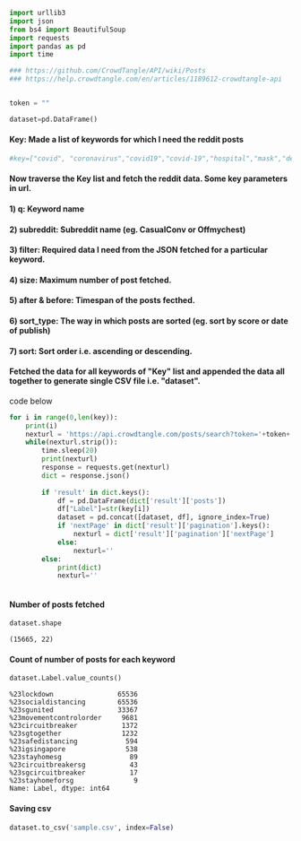 

```python
import urllib3
import json
from bs4 import BeautifulSoup
import requests
import pandas as pd
import time

### https://github.com/CrowdTangle/API/wiki/Posts
### https://help.crowdtangle.com/en/articles/1189612-crowdtangle-api
```


```python

```


```python
token = ""
```


```python
dataset=pd.DataFrame()
```

#### Key: Made a list of keywords for which I need the reddit posts


```python
#key=["covid", "coronavirus","covid19","covid-19","hospital","mask","death","infection","quarantine","virus","symptom","flu","smell","cough","fever","circuitbreaker","wuhan virus","chinese virus"]

```

#### Now traverse the Key list and fetch the reddit data. Some key parameters in url.
#### 1) q: Keyword name
#### 2) subreddit: Subreddit name (eg. CasualConv or Offmychest)
#### 3) filter: Required data I need from the JSON fetched for a particular keyword.
#### 4) size: Maximum number of post fetched.
#### 5) after & before: Timespan of the posts fecthed.
#### 6) sort_type: The way in which posts are sorted (eg. sort by score or date of publish)
#### 7) sort: Sort order i.e. ascending or descending.

#### Fetched the data for all keywords of "Key" list and appended the data all together to generate single CSV file i.e. "dataset".

code below


```python
for i in range(0,len(key)):
    print(i)
    nexturl = 'https://api.crowdtangle.com/posts/search?token='+token+'&sortBy=date&startDate=2014-11-11T00:00:00&endDate=2014-11-19T00:00:00&searchTerm='+key[i]+'&count=100'
    while(nexturl.strip()):
        time.sleep(20)
        print(nexturl)
        response = requests.get(nexturl)    
        dict = response.json()
        
        if 'result' in dict.keys():
            df = pd.DataFrame(dict['result']['posts'])
            df["Label"]=str(key[i])
            dataset = pd.concat([dataset, df], ignore_index=True)
            if 'nextPage' in dict['result']['pagination'].keys():
                nexturl = dict['result']['pagination']['nextPage']
            else:
                nexturl=''
        else:
            print(dict)
            nexturl=''
    
```

#### Number of posts fetched



```python
dataset.shape
```




    (15665, 22)



#### Count of number of posts for each keyword


```python
dataset.Label.value_counts()
```




    %23lockdown                65536
    %23socialdistancing        65536
    %23sgunited                33367
    %23movementcontrolorder     9681
    %23circuitbreaker           1372
    %23sgtogether               1232
    %23safedistancing            594
    %23igsingapore               538
    %23stayhomesg                 89
    %23circuitbreakersg           43
    %23sgcircuitbreaker           17
    %23stayhomeforsg               9
    Name: Label, dtype: int64



#### Saving csv


```python
dataset.to_csv('sample.csv', index=False) 
```
